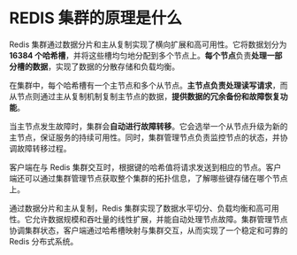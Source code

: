 # REDIS 集群的原理是什么

Redis 集群通过数据分片和主从复制实现了横向扩展和高可用性。它将数据划分为 **16384 个哈希槽**，并将这些槽均匀地分配到多个节点上。**每个节点**负责**处理一部分槽的数据**，实现了数据的分散存储和负载均衡。

在集群中，每个哈希槽有一个主节点和多个从节点。**主节点负责处理读写请求**，而从节点则通过主从复制机制复制主节点的数据，**提供数据的冗余备份和故障恢复功能**。

当主节点发生故障时，集群会**自动进行故障转移**。它会选举一个从节点升级为新的主节点，保证服务的持续可用性。同时，集群管理节点负责监控节点的状态，并协调故障转移过程。

客户端在与 Redis 集群交互时，根据键的哈希值将请求发送到相应的节点。客户端还可以通过集群管理节点获取整个集群的拓扑信息，了解哪些键存储在哪个节点上。

通过数据分片和主从复制，Redis 集群实现了数据水平切分、负载均衡和高可用性。它允许数据规模和吞吐量的线性扩展，并能自动处理节点故障。集群管理节点协调集群状态，客户端通过哈希槽映射与集群交互，从而实现了一个稳定和可靠的 Redis 分布式系统。

